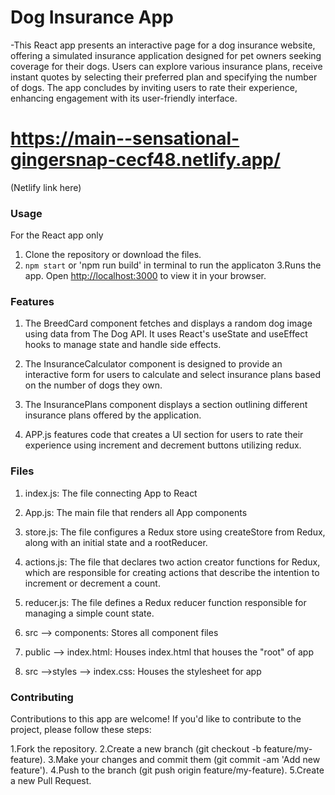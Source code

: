 # Dog Insurance App
-This React app presents an interactive page for a dog insurance website, offering a simulated insurance application designed for pet owners seeking coverage for their dogs. Users can explore various insurance plans, receive instant quotes by selecting their preferred plan and specifying the number of dogs. The app concludes by inviting users to rate their experience, enhancing engagement with its user-friendly interface.

# https://main--sensational-gingersnap-cecf48.netlify.app/
(Netlify link here) 

### Usage
For the React app only 
1. Clone the repository or download the files.
2. `npm start` or 'npm run build' in terminal to run the applicaton 
3.Runs the app.
Open [http://localhost:3000](http://localhost:3000) to view it in your browser.

   
### Features
1. The BreedCard component fetches and displays a random dog image using data from The Dog API. It uses React's useState and useEffect hooks to manage state and handle side effects.

2. The InsuranceCalculator component is designed to provide an interactive form for users to calculate and select insurance plans based on the number of dogs they own.

3. The InsurancePlans component displays a section outlining different insurance plans offered by the application.

4. APP.js features code that creates a UI section for users to rate their experience using increment and decrement buttons utilizing redux.

### Files
1. index.js: The file connecting App to React 

2. App.js: The main file that renders all App components

3. store.js: The file configures a Redux store using createStore from Redux, along with an initial state and a rootReducer.

4. actions.js: The file that declares two action creator functions for Redux, which are responsible for creating actions that describe the intention to increment or decrement a count.

5. reducer.js: The file defines a Redux reducer function responsible for managing a simple count state.

6. src --> components: Stores all component files 

7. public --> index.html: Houses index.html that houses the "root" of app

8. src -->styles --> index.css: Houses the stylesheet for app



### Contributing
Contributions to this app are welcome! If you'd like to contribute to the project, please follow these steps:

1.Fork the repository.
2.Create a new branch (git checkout -b feature/my-feature).
3.Make your changes and commit them (git commit -am 'Add new feature').
4.Push to the branch (git push origin feature/my-feature).
5.Create a new Pull Request.
